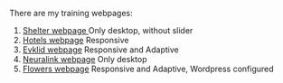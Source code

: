 There are my training webpages:

1. <a href="https://laranto-spb.github.io/Training-Webpages/Shelter/pages/main/" target="_blank">Shelter webpage </a> Only desktop, without slider
2. <a href="https://laranto-spb.github.io/Training-Webpages/Hotels/" target="_blank">Hotels webpage</a> Responsive
3. <a href="https://laranto-spb.github.io/Training-Webpages/Evklid/" target="_blank">Evklid webpage</a> Responsive and Adaptive
4. <a href="https://laranto-spb.github.io/Training-Webpages/Brain/" target="_blank">Neuralink webpage</a> Only desktop
5. <a href="https://laranto-spb.github.io/Training-Webpages/wp-content/themes/flowers/index.php" target="_blank">Flowers webpage</a> Responsive and Adaptive, Wordpress configured